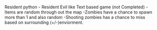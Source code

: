 Resident python - Resident Evil like Text based game (not Completed)
-Items are random through out the map
-Zombies have a chance to spawn more than 1 and also random
-Shooting zombies has a chance to miss based on surrounding (+/-)enviorment.
